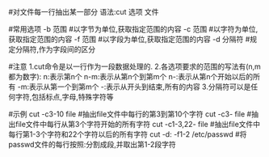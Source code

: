 #对文件每一行抽出某一部分
语法:cut 选项 文件

#常用选项
-b 范围				#以字节为单位,获取指定范围的内容
-c 范围				#以字符为单位,获取指定范围的内容
-f 范围				#以字段为单位,获取指定范围的内容
-d 分隔符			#规定分隔符,作为字段间的区分

#注意
1.cut命令是以一行作为一段数据处理的.
2.各选项要求的范围的写法有(n,m都为数字):
	n:表示第n个
	n-m:表示从第n个到第m个
	n-:表示从第n个开始以后的所有
	-m:表示从第一个到第m个
	-:表示从开头到结束,所有的内容
3.分隔符可以是任何字符,包括标点,字母,特殊字符等

#示例
cut -c3-10 file			#抽出file文件中每行的第3到第10个字符
cut -c3- file			#抽出file文件中每行从第3个字符开始的所有字符
cut -c1-3,22- file		#抽出file文件中每行第1-3个字符和22个字符以后的所有字符
cut -d: -f1-2 /etc/passwd	#将passwd文件的每行按照:分割成段,并取出第1-2段字符
